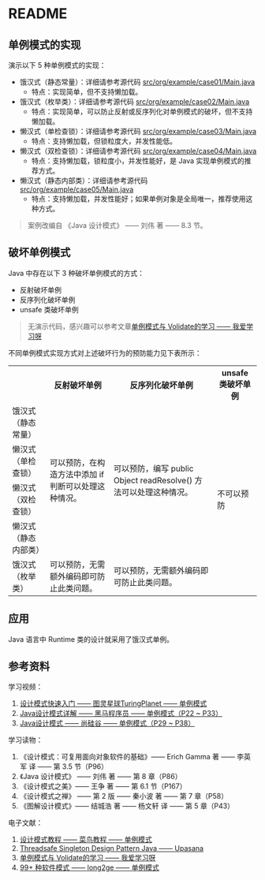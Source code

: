 # README
## 单例模式的实现
演示以下 5 种单例模式的实现：
+ 饿汉式（静态常量）：详细请参考源代码 [src/org/example/case01/Main.java](src/org/example/case01/Main.java)
    + 特点：实现简单，但不支持懒加载。
+ 饿汉式（枚举类）：详细请参考源代码 [src/org/example/case02/Main.java](src/org/example/case02/Main.java)
    + 特点：实现简单，可以防止反射或反序列化对单例模式的破坏，但不支持懒加载。
+ 懒汉式（单检查锁）：详细请参考源代码 [src/org/example/case03/Main.java](src/org/example/case03/Main.java)
    + 特点：支持懒加载，但锁粒度大，并发性能低。
+ 懒汉式（双检查锁）：详细请参考源代码 [src/org/example/case04/Main.java](src/org/example/case04/Main.java)
    + 特点：支持懒加载，锁粒度小，并发性能好，是 Java 实现单例模式的推荐方式。
+ 懒汉式（静态内部类）：详细请参考源代码 [src/org/example/case05/Main.java](src/org/example/case05/Main.java)
    + 特点：支持懒加载，并发性能好；如果单例对象是全局唯一，推荐使用这种方式。 
> 案例改编自 《Java 设计模式》 —— 刘伟 著 —— 8.3 节。
## 破坏单例模式
Java 中存在以下 3 种破坏单例模式的方式：
+ 反射破坏单例
+ 反序列化破坏单例
+ unsafe 类破坏单例

> 无演示代码，感兴趣可以参考文章[单例模式与 Volidate的学习 —— 我爱学习呀](https://blog.csdn.net/qq_45745964/article/details/122693270)

不同单例模式实现方式对上述破坏行为的预防能力见下表所示：
<table>
    <tr>
        <th></th>
        <th>反射破坏单例</th>
        <th>反序列化破坏单例</th>
        <th>unsafe 类破坏单例</th>
    </tr>
    <tr>
        <td>饿汉式（静态常量）</td>
        <td rowspan=4>可以预防，在构造方法中添加 if 判断可以处理这种情况。</td>
        <td rowspan=4>可以预防，编写 public Object readResolve() 方法可以处理这种情况。</td>
        <td rowspan="5">不可以预防</td>
    </tr>
    <tr>
        <td>懒汉式（单检查锁）</td>
    </tr>
    <tr>
        <td>懒汉式（双检查锁）</td>
    </tr>
    <tr>
        <td>懒汉式（静态内部类）</td>
    </tr>
    <tr>
        <td>饿汉式（枚举类）</td>
        <td>可以预防，无需额外编码即可防止此类问题。</td>
        <td>可以预防，无需额外编码即可防止此类问题。</td>
    </tr>
</table>

## 应用
Java 语言中 Runtime 类的设计就采用了饿汉式单例。

## 参考资料
学习视频：
1. [设计模式快速入门 —— 图灵星球TuringPlanet —— 单例模式](https://www.bilibili.com/video/BV1ZL41117ZR)
2. [Java设计模式详解 —— 黑马程序员 —— 单例模式（P22 ~ P33）](https://www.bilibili.com/video/BV1Np4y1z7BU?p=22)
3. [Java设计模式 —— 尚硅谷 —— 单例模式（P29 ~ P38）](https://www.bilibili.com/video/BV1G4411c7N4?p=29)

学习读物：
1. 《设计模式：可复用面向对象软件的基础》—— Erich Gamma 著 —— 李英军 译 —— 第 3.5 节（P96）
2. 《Java 设计模式》 —— 刘伟 著 —— 第 8 章（P86）
3. 《设计模式之美》—— 王争 著 —— 第 6.1 节（P167）
4. 《设计模式之禅》 —— 第 2 版 —— 秦小波 著 —— 第 7 章（P58）
5. 《图解设计模式》—— 结城浩 著 —— 杨文轩 译 —— 第 5 章（P43）

电子文献：
1. [设计模式教程 —— 菜鸟教程 —— 单例模式](https://www.runoob.com/design-pattern/singleton-pattern.html)
2. [Threadsafe Singleton Design Pattern Java —— Upasana](https://www.javacodemonk.com/threadsafe-singleton-design-pattern-java-806ad7e6)
3. [单例模式与 Volidate的学习 —— 我爱学习呀](https://blog.csdn.net/qq_45745964/article/details/122693270)
4. [99+ 种软件模式 —— long2ge —— 单例模式](https://learnku.com/docs/99-software-pattern/aingleton-pattern/11932)